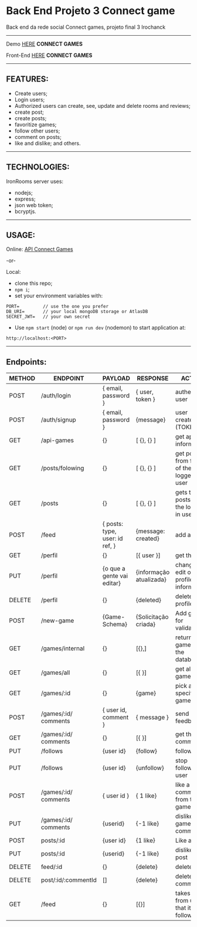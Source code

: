 # Back End Projeto 3 Connect game

Back end da rede social Connect games, projeto final 3 Irochanck

---

Demo [HERE](https://connect-games.herokuapp.com/) **CONNECT GAMES**
 
Front-End [HERE](https://github.com/RenanOliveira20/front-end-Connect.Games) **CONNECT GAMES**

---

## FEATURES:

- Create users;
- Login users;
- Authorized users can create, see, update and delete rooms and reviews;
- create post;
- create posts;
- favoritize games;
- follow other users;
- comment on posts;
- like and dislike;
and others.

---

## TECHNOLOGIES:

IronRooms server uses:

- nodejs;
- express;
- json web token;
- bcryptjs.

---

## USAGE:

Online: [API Connect Games](https://api-connect-games-2.herokuapp.com/)

-or-

Local:

- clone this repo;
- `npm i`;
- set your environment variables with:

```
PORT=         // use the one you prefer
DB_URI=       // your local mongoDB storage or AtlasDB
SECRET_JWT=   // your own secret
```

- Use `npm start` (node) or `npm run dev` (nodemon) to start application at:

```
http://localhost:<PORT>
```

---

## Endpoints:


| METHOD | ENDPOINT             | PAYLOAD                        | RESPONSE                | ACTION                                       |
|--------|----------------------|--------------------------------|-------------------------|----------------------------------------------|
| POST   | /auth/login          | { email, password }            | { user, token }         | authenticate user                            |
| POST   | /auth/signup         | { email, password }            | {message}               | user created (TOKEN)                         |
| GET    | /api-games           | {}                             | [ {}, {} ]              | get api information                          |
| GET    | /posts/folowing      | {}                             | [ {}, {} ]              | get posts from friends of the logged in user |
| GET    | /posts               | {}                             | [ {}, {} ]              | gets the posts from the logged in user       |
| POST   | /feed                | { posts: type, user: id ref, } | {message: created}      | add a post                                   |
| GET    | /perfil              | {}                             | [{ user }]              | get the user                                 |
| PUT    | /perfil              | {o que a gente vai editar}     | {informação atualizada} | change / edit own profile information        |
| DELETE | /perfil              | {}                             | {deleted}               | delete own profile                           |
| POST   | /new-game            | {Game-Schema}                  | {Solicitação criada}    | Add games for validation                     |
| GET    | /games/internal      | {}                             | [{},]                   | returns all games from the database          |
| GET    | /games/all           | {}                             | [{   }]                 | get all the games                            |
| GET    | /games/:id           | {}                             | {game}                  | pick a specific game                         |
| POST   | /games/:id/ comments | { user id, comment }           | { message }             | send feedback                                |
| GET    | /games/:id/ comments | {}                             | [{ }]                   | get the comments                             |
| PUT    | /follows             | {user id}                      | {follow}                | follow user                                  |
| PUT    | /follows             | {user id}                      | {unfollow}              | stop following user                          |
| POST   | /games/:id/ comments | { user id }                    | { 1 like}               | like a comment from the game                 |
| PUT    | /games/:id/ comments | {userid}                       | {-1 like}               | dislike a game comment                       |
| POST   | posts/:id            | {user id}                      | {1 like}                | Like a post                                  |
| PUT    | posts/:id            | {userid}                       | {-1 like}               | dislike a post                               |
| DELETE | feed/:id             | {}                             | {delete}                | delete post                                  |
| DELETE | post/:id/:commentId  | []                             | {delete}                | delete comments                              |
| GET    | /feed                | {}                             | [{}]                    | takes posts from users that it follows.      |


```
